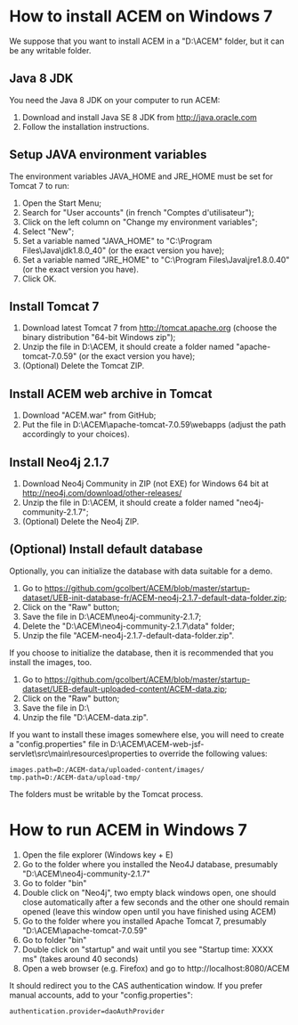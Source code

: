 How to install ACEM on Windows 7
===

We suppose that you want to install ACEM in a "D:\ACEM" folder, but it can be any writable folder.

Java 8 JDK
---

You need the Java 8 JDK on your computer to run ACEM:

1. Download and install Java SE 8 JDK from http://java.oracle.com
2. Follow the installation instructions.

Setup JAVA environment variables
---

The environment variables JAVA_HOME and JRE_HOME must be set for Tomcat 7 to run:

1. Open the Start Menu;
2. Search for "User accounts" (in french "Comptes d'utilisateur");
3. Click on the left column on "Change my environment variables";
4. Select "New";
5. Set a variable named "JAVA_HOME" to "C:\Program Files\Java\jdk1.8.0_40" (or the exact version you have);
6. Set a variable named "JRE_HOME" to "C:\Program Files\Java\jre1.8.0.40" (or the exact version you have).
7. Click OK.

Install Tomcat 7
---

1. Download latest Tomcat 7 from http://tomcat.apache.org (choose the binary distribution "64-bit Windows zip");
2. Unzip the file in D:\ACEM, it should create a folder named "apache-tomcat-7.0.59" (or the exact version you have);
3. (Optional) Delete the Tomcat ZIP.

Install ACEM web archive in Tomcat
---

1. Download "ACEM.war" from GitHub;
2. Put the file in D:\ACEM\apache-tomcat-7.0.59\webapps (adjust the path accordingly to your choices).

Install Neo4j 2.1.7
---

1. Download Neo4j Community in ZIP (not EXE) for Windows 64 bit at http://neo4j.com/download/other-releases/
2. Unzip the file in D:\ACEM, it should create a folder named "neo4j-community-2.1.7";
3. (Optional) Delete the Neo4j ZIP.

(Optional) Install default database
---

Optionally, you can initialize the database with data suitable for a demo.

1. Go to https://github.com/gcolbert/ACEM/blob/master/startup-dataset/UEB-init-database-fr/ACEM-neo4j-2.1.7-default-data-folder.zip;
2. Click on the "Raw" button;
3. Save the file in D:\ACEM\neo4j-community-2.1.7;
4. Delete the "D:\ACEM\neo4j-community-2.1.7\data" folder;
5. Unzip the file "ACEM-neo4j-2.1.7-default-data-folder.zip".

If you choose to initialize the database, then it is recommended that you install the images, too.

1. Go to https://github.com/gcolbert/ACEM/blob/master/startup-dataset/UEB-default-uploaded-content/ACEM-data.zip;
2. Click on the "Raw" button;
3. Save the file in D:\
4. Unzip the file "D:\ACEM-data.zip".

If you want to install these images somewhere else, you will need to create a "config.properties" file in D:\ACEM\ACEM-web-jsf-servlet\src\main\resources\properties to override the following values:

    images.path=D:/ACEM-data/uploaded-content/images/
    tmp.path=D:/ACEM-data/upload-tmp/

The folders must be writable by the Tomcat process.

How to run ACEM in Windows 7
===

1. Open the file explorer (Windows key + E)
2. Go to the folder where you installed the Neo4J database, presumably "D:\ACEM\neo4j-community-2.1.7"
3. Go to folder "bin"
4. Double click on "Neo4j", two empty black windows open, one should close automatically after a few seconds and the other one should remain opened (leave this window open until you have finished using ACEM)
5. Go to the folder where you installed Apache Tomcat 7, presumably "D:\ACEM\apache-tomcat-7.0.59"
6. Go to folder "bin"
7. Double click on "startup" and wait until you see "Startup time: XXXX ms" (takes around 40 seconds)
8. Open a web browser (e.g. Firefox) and go to http://localhost:8080/ACEM

It should redirect you to the CAS authentication window. If you prefer manual accounts, add to your "config.properties":

    authentication.provider=daoAuthProvider

